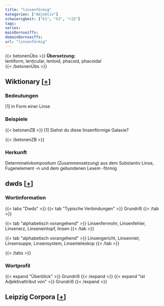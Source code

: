 ```yaml
---
title: "linsenförmig"
kategorien: ["Adjektiv"]
schwierigkeit: ["k1", "h2", "r22"]
tags:
series:
mainDornseiffs:
domainDornseiffs:
url: "linsenförmig"
---
```


{{< betonenÜbs >}}
**Übersetzung:**  
lentiform, lenticular, lentoid, phacoid, phacoidal  
{{< /betonenÜbs >}}

## Wiktionary [[+](https://de.wiktionary.org/wiki/linsenförmig)]

### Bedeutungen
[1] in Form einer Linse  

### Beispiele
{{< betonenZB >}}
[1] Siehst du diese linsenförmige Galaxie?  

{{< /betonenZB >}}
### Herkunft
Determinativkompositum (Zusammensetzung) aus dem Substantiv Linse, Fugenelement -n und dem gebundenen Lexem -förmig  



## dwds [[+](https://www.dwds.de/wb/linsenförmig)]

### Wortinformation
{{< tabs "Dwds" >}}
{{< tab "Typische Verbindungen" >}}
Grundriß
{{< /tab >}}

{{< tab "alphabetisch vorangehend" >}}
Linsenfernrohr, Linsenfehler, Linsenerz, Linseneintopf, linsen
{{< /tab >}}

{{< tab "alphabetisch vorangehend" >}}
Linsengericht, Linsenniet, Linsensuppe, Linsensystem, Linsenteleskop
{{< /tab >}}

{{< /tabs >}}

### Wortprofil
{{< expand "Überblick" >}} Grundriß {{< /expand >}}
{{< expand "ist Adjektivattribut von" >}} Grundriß {{< /expand >}}

## Leipzig Corpora [[+](https://corpora.uni-leipzig.de/en/res?word=linsenförmig&corpusId=deu_newscrawl-public_2018)]

